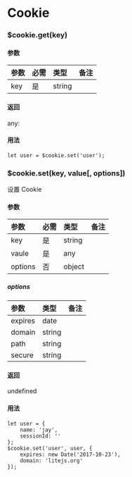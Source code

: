 # Cookie

### $cookie.get(key)

#### 参数

| 参数 | 必需 | 类型 | 备注 |
| :-- | :-- | :-- | :-- |
| key | 是 | string |  |

#### 返回
any: 

#### 用法

```
let user = $cookie.set('user');
```

### $cookie.set(key, value[, options])
设置 Cookie

#### 参数

| 参数 | 必需 | 类型 | 备注 |
| :-- | :-- | :-- | :-- |
| key | 是 | string |  |
| vaule | 是 | any |  |
| options | 否 | object |  |

##### options

| 参数 | 类型 | 备注 |
| :-- | :-- | :-- |
| expires | date |  |
| domain | string |  |
| path | string |  |
| secure | string |  |


#### 返回
undefined

#### 用法

```
let user = {
    name: 'jay',
    sessionId: ''
};
$cookie.set('user', user, {
    expires: new Date('2017-10-23'),
    domain: 'litejs.org'
});
```